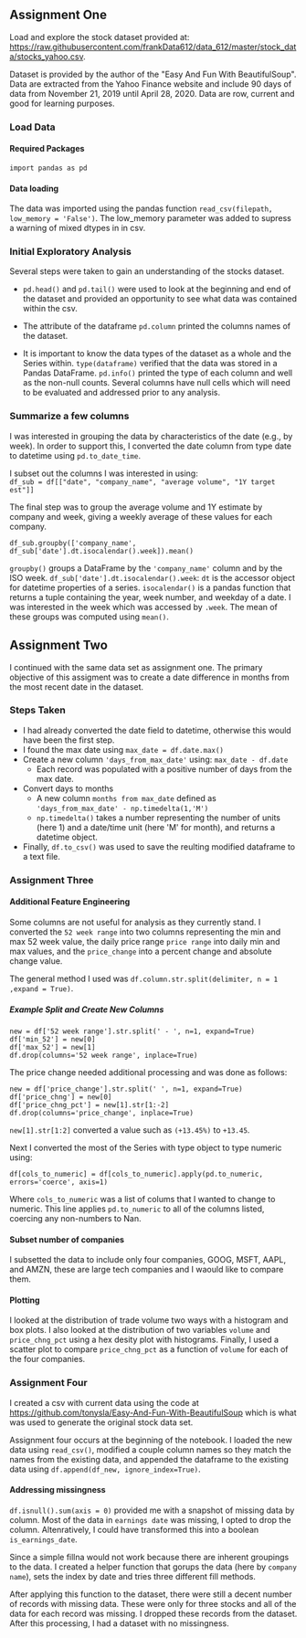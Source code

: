 ## Assignment One
Load and explore the stock dataset provided at: https://raw.githubusercontent.com/frankData612/data_612/master/stock_data/stocks_yahoo.csv.

Dataset is provided by the author of the "Easy And Fun With BeautifulSoup". Data are extracted from the Yahoo Finance website and include 90 days of data from November 21, 2019 until April 28, 2020. Data are row, current and good for learning purposes.

### Load Data
#### Required Packages
`import pandas as pd`
#### Data loading
The data was imported using the pandas function `read_csv(filepath, low_memory = 'False')`. The low_memory parameter was added to supress a warning of mixed dtypes in in csv.

### Initial Exploratory Analysis
Several steps were taken to gain an understanding of the stocks dataset.
* `pd.head()` and `pd.tail()` were used to look at the beginning and end of the dataset and provided an opportunity to
 see what data was contained within the csv.
 
 * The attribute of the dataframe `pd.column` printed the columns names of the dataset.
 
 * It is important to know the data types of the dataset as a whole and the Series within. 
  `type(dataframe)` verified that the data was stored in a Pandas DataFrame. `pd.info()` 
  printed the type of each column and well as the non-null counts. Several columns have 
  null cells which will need to be evaluated and addressed prior to any analysis.
  
 ### Summarize a few columns
 I was interested in grouping the data by characteristics of the date (e.g., by week). 
 In order to support this, I converted the date column from type date to datetime using
 `pd.to_date_time`.  
 
 I subset out the columns I was interested in using:  
 `df_sub = df[["date", "company_name", "average volume", "1Y target est"]]`
 
 The final step was to group the average volume and 1Y estimate by company and week, giving a weekly average of these values for each company.
 
 `df_sub.groupby(['company_name', df_sub['date'].dt.isocalendar().week]).mean()`
 
 `groupby()` groups a DataFrame by the `'company_name'` column and by the ISO week.
 `df_sub['date'].dt.isocalendar().week`: `dt` is the accessor object for datetime properties of a series. 
 `isocalendar()` is a pandas function that returns a tuple containing the year, week number, and weekday of a date. I was 
 interested in the week which was accessed by `.week`. The mean of these groups was computed using `mean()`.
 
 ## Assignment Two
 I continued with the same data set as assignment one. The primary objective of this assigment was to create a date difference in months from the most recent date in the dataset.
 
 ### Steps Taken
 * I had already converted the date field to datetime, otherwise this would have been the first step.
 * I found the max date using `max_date = df.date.max()`
 * Create a new column `'days_from_max_date'` using: `max_date - df.date`
   * Each record was populated with a positive number of days from the max date.
 * Convert days to months
   * A new column `months from max_date` defined as `'days_from_max_date' - np.timedelta(1,'M')`
   * `np.timedelta()` takes a number representing the number of units (here 1) and a date/time unit (here 'M' for month), and returns a datetime object.
 * Finally, `df.to_csv()` was used to save the reulting modified dataframe to a text file.
 
 ### Assignment Three
 #### Additional Feature Engineering
Some columns are not useful for analysis as they currently stand. I converted the `52 week range` into two columns representing the min and max 52 week value, the daily price range `price range` into daily min and max values, and the `price_change` into a percent change and absolute change value.

The general method I used was `df.column.str.split(delimiter, n = 1 ,expand = True)`.
##### Example Split and Create New Columns
```
new = df['52 week range'].str.split(' - ', n=1, expand=True)
df['min_52'] = new[0]
df['max_52'] = new[1]
df.drop(columns='52 week range', inplace=True)  
```
The price change needed additional processing and was done as follows:
```
new = df['price_change'].str.split(' ', n=1, expand=True)
df['price_chng'] = new[0]
df['price_chng_pct'] = new[1].str[1:-2]
df.drop(columns='price_change', inplace=True)
```
`new[1].str[1:2]` converted a value such as `(+13.45%)` to `+13.45`.

Next I converted the most of the Series with type object to type numeric using:
```
df[cols_to_numeric] = df[cols_to_numeric].apply(pd.to_numeric, errors='coerce', axis=1)
```

Where `cols_to_numeric` was a list of colums that I wanted to change to numeric. This line applies `pd.to_numeric` to all of the columns listed, coercing any non-numbers to Nan.

#### Subset number of companies
I subsetted the data to include only four companies, GOOG, MSFT, AAPL, and AMZN, these are large tech companies and I waould like to compare them.

#### Plotting
I looked at the distribution of trade volume two ways with a histogram and box plots. I also looked at the distribution of two variables `volume` and `price_chng_pct` using a hex desity plot with histograms. Finally, I used a scatter plot to compare `price_chng_pct` as a function of `volume` for each of the four companies.

### Assignment Four
I created a csv with current data using the code at https://github.com/tonysla/Easy-And-Fun-With-BeautifulSoup which is what was used to generate the original stock data set.

Assignment four occurs at the beginning of the notebook. I loaded the new data using `read_csv()`, modified a couple column names so they match the names from the existing data, and appended the dataframe to the existing data using `df.append(df_new, ignore_index=True)`.

#### Addressing missingness
`df.isnull().sum(axis = 0)` provided me with a snapshot of missing data by column. Most of the data in `earnings date` was missing, I opted to drop the column. Altenratively, I could have transformed this into a boolean `is_earnings_date`.

Since a simple fillna would not work because there are inherent groupings to the data. I created a helper function that gorups the data (here by `company name`), sets the index by date and tries three different fill methods.

After applying this function to the dataset, there were still a decent number of records with missing data. These were only for three stocks and all of the data for each record was missing. I dropped these records from the dataset. After this processing, I had a dataset with no missingness.
